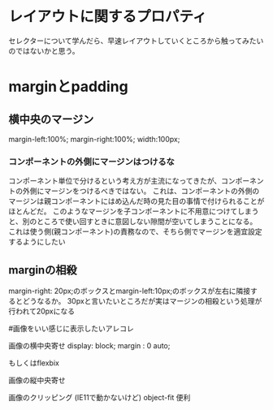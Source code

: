 
# レイアウトに関するプロパティ
セレクターについて学んだら、早速レイアウトしていくところから触ってみたいのではないかと思う。




# marginとpadding

## 横中央のマージン
margin-left:100%;
margin-right:100%;
width:100px;

### コンポーネントの外側にマージンはつけるな
コンポーネント単位で分けるという考え方が主流になってきたが、コンポーネントの外側にマージンをつけるべきではない。
これは、コンポーネントの外側のマージンは親コンポーネントにはめ込んだ時の見た目の事情で付けられることがほとんどだ。
このようなマージンを子コンポーネントに不用意につけてしまうと、別のところで使い回すときに意図しない隙間が空いてしまうことになる。
これは使う側(親コンポーネント)の責務なので、そちら側でマージンを適宜設定するようにしたい

## marginの相殺
margin-right: 20px;のボックスとmargin-left:10px;のボックスが左右に隣接するとどうなるか。
30pxと言いたいところだが実はマージンの相殺という処理が行われて20pxになる


#画像をいい感じに表示したいアレコレ

画像の横中央寄せ
display: block;
margin : 0 auto;


もしくはflexbix


画像の縦中央寄せ


画像のクリッピング
(IE11で動かないけど) object-fit 便利
